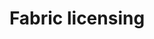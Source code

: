 ---
id: 13-fabric-licensing
title: Fabric licensing
imgalt: "Understand what it costs to use Microsoft Fabric"
---
